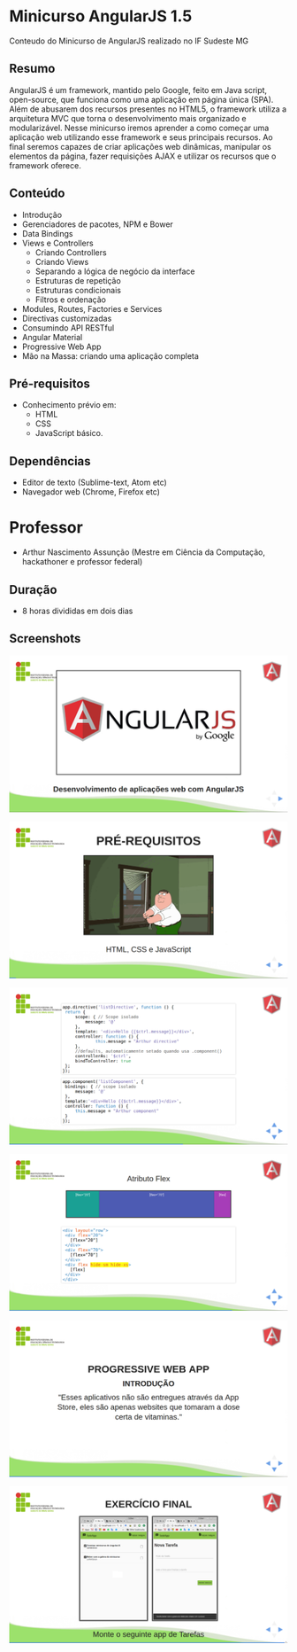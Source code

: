 # Minicurso AngularJS 1.5
Conteudo do Minicurso de AngularJS realizado no IF Sudeste MG

## Resumo
AngularJS é um framework, mantido pelo Google, feito em Java script, open-source, que funciona como uma aplicação em página única (SPA). Além de abusarem dos recursos presentes no HTML5, o framework utiliza a arquitetura MVC que torna o desenvolvimento mais organizado e modularizável.
Nesse minicurso iremos aprender a como começar uma aplicação web utilizando esse framework e seus principais recursos. Ao final seremos capazes de criar aplicações web dinâmicas, manipular os elementos da página, fazer requisições AJAX e utilizar os recursos que o framework oferece.

## Conteúdo
* Introdução
* Gerenciadores de pacotes, NPM e Bower
* Data Bindings
* Views e Controllers
  * Criando Controllers
  * Criando Views
  * Separando a lógica de negócio da interface
  * Estruturas de repetição
  * Estruturas condicionais
  * Filtros e ordenação
* Modules, Routes, Factories e Services
* Directivas customizadas
* Consumindo API RESTful
* Angular Material
* Progressive Web App
* Mão na Massa: criando uma aplicação completa

## Pré-requisitos
* Conhecimento prévio em:
    * HTML
    * CSS
    * JavaScript básico.

## Dependências
* Editor de texto (Sublime-text, Atom etc)
* Navegador web (Chrome, Firefox etc)

# Professor
* Arthur Nascimento Assunção (Mestre em Ciência da Computação, hackathoner e professor federal)

## Duração
* 8 horas divididas em dois dias

## Screenshots
<p align="center"><img src="https://raw.githubusercontent.com/ArthurAssuncao/Minicurso-AngularJS_1.5/master/screenshots/001.png"></p>

<p align="center"><img src="https://raw.githubusercontent.com/ArthurAssuncao/Minicurso-AngularJS_1.5/master/screenshots/002.png"></p>

<p align="center"><img src="https://raw.githubusercontent.com/ArthurAssuncao/Minicurso-AngularJS_1.5/master/screenshots/003.png"></p>

<p align="center"><img src="https://raw.githubusercontent.com/ArthurAssuncao/Minicurso-AngularJS_1.5/master/screenshots/004.png"></p>

<p align="center"><img src="https://raw.githubusercontent.com/ArthurAssuncao/Minicurso-AngularJS_1.5/master/screenshots/005.png"></p>

<p align="center"><img src="https://raw.githubusercontent.com/ArthurAssuncao/Minicurso-AngularJS_1.5/master/screenshots/006.png"></p>
